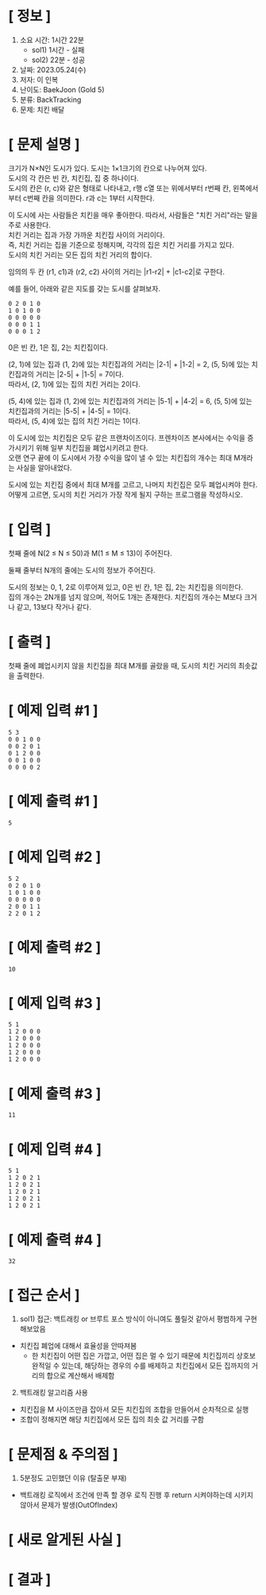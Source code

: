# **[ 정보 ]**
1. 소요 시간: 1시간 22분
   - sol1) 1시간 - 실패
   - sol2) 22분 - 성공
2. 날짜: 2023.05.24(수)
3. 저자: 이 인복
4. 난이도: BaekJoon (Gold 5)
5. 분류: BackTracking
6. 문제: 치킨 배달

# **[ 문제 설명 ]**
크기가 N×N인 도시가 있다. 도시는 1×1크기의 칸으로 나누어져 있다.  
도시의 각 칸은 빈 칸, 치킨집, 집 중 하나이다.   
도시의 칸은 (r, c)와 같은 형태로 나타내고, r행 c열 또는 위에서부터 r번째 칸, 왼쪽에서부터 c번째 칸을 의미한다. r과 c는 1부터 시작한다.

이 도시에 사는 사람들은 치킨을 매우 좋아한다. 따라서, 사람들은 "치킨 거리"라는 말을 주로 사용한다.  
치킨 거리는 집과 가장 가까운 치킨집 사이의 거리이다.  
즉, 치킨 거리는 집을 기준으로 정해지며, 각각의 집은 치킨 거리를 가지고 있다.   
도시의 치킨 거리는 모든 집의 치킨 거리의 합이다.

임의의 두 칸 (r1, c1)과 (r2, c2) 사이의 거리는 |r1-r2| + |c1-c2|로 구한다.

예를 들어, 아래와 같은 지도를 갖는 도시를 살펴보자.

    0 2 0 1 0
    1 0 1 0 0
    0 0 0 0 0
    0 0 0 1 1
    0 0 0 1 2

0은 빈 칸, 1은 집, 2는 치킨집이다.

(2, 1)에 있는 집과 (1, 2)에 있는 치킨집과의 거리는 |2-1| + |1-2| = 2, (5, 5)에 있는 치킨집과의 거리는 |2-5| + |1-5| = 7이다.   
따라서, (2, 1)에 있는 집의 치킨 거리는 2이다.

(5, 4)에 있는 집과 (1, 2)에 있는 치킨집과의 거리는 |5-1| + |4-2| = 6, (5, 5)에 있는 치킨집과의 거리는 |5-5| + |4-5| = 1이다.   
따라서, (5, 4)에 있는 집의 치킨 거리는 1이다.

이 도시에 있는 치킨집은 모두 같은 프랜차이즈이다. 프렌차이즈 본사에서는 수익을 증가시키기 위해 일부 치킨집을 폐업시키려고 한다.   
오랜 연구 끝에 이 도시에서 가장 수익을 많이 낼 수 있는  치킨집의 개수는 최대 M개라는 사실을 알아내었다.

도시에 있는 치킨집 중에서 최대 M개를 고르고, 나머지 치킨집은 모두 폐업시켜야 한다. 어떻게 고르면, 도시의 치킨 거리가 가장 작게 될지 구하는 프로그램을 작성하시오.

# **[ 입력 ]**
첫째 줄에 N(2 ≤ N ≤ 50)과 M(1 ≤ M ≤ 13)이 주어진다.

둘째 줄부터 N개의 줄에는 도시의 정보가 주어진다.

도시의 정보는 0, 1, 2로 이루어져 있고, 0은 빈 칸, 1은 집, 2는 치킨집을 의미한다.   
집의 개수는 2N개를 넘지 않으며, 적어도 1개는 존재한다. 치킨집의 개수는 M보다 크거나 같고, 13보다 작거나 같다.

# **[ 출력 ]**
첫째 줄에 폐업시키지 않을 치킨집을 최대 M개를 골랐을 때, 도시의 치킨 거리의 최솟값을 출력한다.

# **[ 예제 입력 #1 ]**
    5 3
    0 0 1 0 0
    0 0 2 0 1
    0 1 2 0 0
    0 0 1 0 0
    0 0 0 0 2

# **[ 예제 출력 #1 ]**
    5

# **[ 예제 입력 #2 ]**
    5 2
    0 2 0 1 0
    1 0 1 0 0
    0 0 0 0 0
    2 0 0 1 1
    2 2 0 1 2

# **[ 예제 출력 #2 ]**
    10

# **[ 예제 입력 #3 ]**
    5 1
    1 2 0 0 0
    1 2 0 0 0
    1 2 0 0 0
    1 2 0 0 0
    1 2 0 0 0

# **[ 예제 출력 #3 ]**
    11

# **[ 예제 입력 #4 ]**
    5 1
    1 2 0 2 1
    1 2 0 2 1
    1 2 0 2 1
    1 2 0 2 1
    1 2 0 2 1

# **[ 예제 출력 #4 ]**
    32

# **[ 접근 순서 ]**
1. sol1) 접근: 백트래킹 or 브루트 포스 방식이 아니여도 풀릴것 같아서 평범하게 구현해보았음
  - 치킨집 폐업에 대해서 효율성을 안따져봄
    - 한 치킨집이 어떤 집은 가깝고, 어떤 집은 멀 수 있기 때문에 치킨집끼리 상호보완적일 수 있는데, 해당하는 경우의 수를 배제하고 치킨집에서 모든 집까지의 거리의 합으로 계산해서 배제함
  
2. 백트래킹 알고리즘 사용
  - 치킨집을 M 사이즈만큼 잡아서 모든 치킨집의 조합을 만들어서 순차적으로 실행
  - 조합이 정해지면 해당 치킨집에서 모든 집의 최솟 값 거리를 구함

# **[ 문제점 & 주의점 ]**
1. 5분정도 고민했던 이유 (탈출문 부재)
  - 백트래킹 로직에서 조건에 만족 할 경우 로직 진행 후 return 시켜야하는데 시키지 않아서 문제가 발생(OutOfIndex)

# **[ 새로 알게된 사실 ]**

# **[ 결과 ]**
